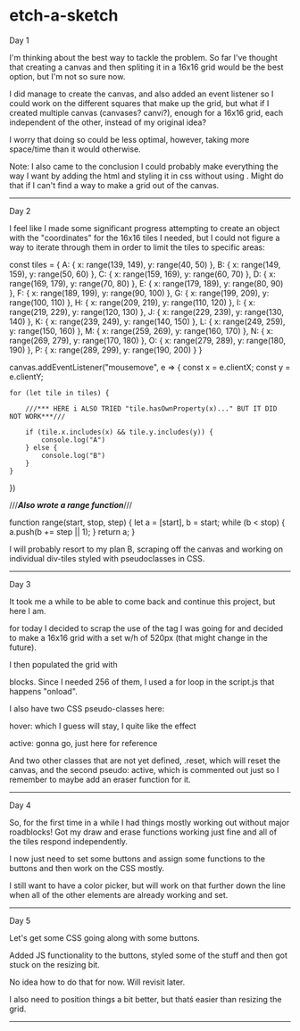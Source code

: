 # etch-a-sketch

Day 1

I'm thinking about the best way to tackle the problem. So far I've thought that creating a canvas and then spliting it in a 16x16 grid would be the best option, but I'm not so sure now.

I did manage to create the canvas, and also added an event listener so I could work on the different squares that make up the grid, but what if I created multiple canvas (canvases? canvi?), enough for a 16x16 grid, each independent of the other, instead of my original idea?

I worry that doing so could be less optimal, however, taking more space/time than it would otherwise.

Note: I also came to the conclusion I could probably make everything the way I want by adding the html and styling it in css without using <canvas>. Might do that if I can't find a way to make a grid out of the canvas.

---

Day 2

I feel like I made some significant progress attempting to create an object with the "coordinates" for the 16x16 tiles I needed, but I could not figure a way to iterate through them in order to limit the tiles to specific areas:

const tiles = {
A: { x: range(139, 149), y: range(40, 50) },
B: { x: range(149, 159), y: range(50, 60) },
C: { x: range(159, 169), y: range(60, 70) },
D: { x: range(169, 179), y: range(70, 80) },
E: { x: range(179, 189), y: range(80, 90) },
F: { x: range(189, 199), y: range(90, 100) },
G: { x: range(199, 209), y: range(100, 110) },
H: { x: range(209, 219), y: range(110, 120) },
I: { x: range(219, 229), y: range(120, 130) },
J: { x: range(229, 239), y: range(130, 140) },
K: { x: range(239, 249), y: range(140, 150) },
L: { x: range(249, 259), y: range(150, 160) },
M: { x: range(259, 269), y: range(160, 170) },
N: { x: range(269, 279), y: range(170, 180) },
O: { x: range(279, 289), y: range(180, 190) },
P: { x: range(289, 299), y: range(190, 200) }
}

canvas.addEventListener("mousemove", e => {
const x = e.clientX;
const y = e.clientY;

    for (let tile in tiles) {

        ///*** HERE i ALSO TRIED "tile.hasOwnProperty(x)..." BUT IT DID NOT WORK***///

        if (tile.x.includes(x) && tile.y.includes(y)) {
            console.log("A")
        } else {
            console.log("B")
        }
    }

})

///**_Also wrote a range function_**///

function range(start, stop, step) {
let a = [start],
b = start;
while (b < stop) {
a.push(b += step || 1);
}
return a;
}

I will probably resort to my plan B, scraping off the canvas and working on individual div-tiles styled with pseudoclasses in CSS.

---

Day 3

It took me a while to be able to come back and continue this project, but here I am.

for today I decided to scrap the use of the <canvas> tag I was going for and decided to make a 16x16 grid with a set w/h of 520px (that might change in the future).

I then populated the grid with <div id="tile" class="tile"> blocks. Since I needed 256 of them, I used a for loop in the script.js that happens "onload".

I also have two CSS pseudo-classes here:

hover: which I guess will stay, I quite like the effect

active: gonna go, just here for reference

And two other classes that are not yet defined, .reset, which will reset the canvas, and the second pseudo: active, which is commented out just so I remember to maybe add an eraser function for it.

---

Day 4

So, for the first time in a while I had things mostly working out without major roadblocks! Got my draw and erase functions working just fine and all of the tiles respond independently.

I now just need to set some buttons and assign some functions to the buttons and then work on the CSS mostly.

I still want to have a color picker, but will work on that further down the line when all of the other elements are already working and set.

---

Day 5

Let's get some CSS going along with some buttons.

Added JS functionality to the buttons, styled some of the stuff and then got stuck on the resizing bit.

No idea how to do that for now. Will revisit later.

I also need to position things a bit better, but thatś easier than resizing the grid.

---

